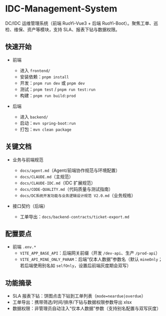 # IDC-Management-System

DC/IDC 运维管理系统（前端 RuoYi-Vue3 + 后端 RuoYi-Boot）。聚焦工单、巡检、维保、资产等模块，支持 SLA、报表下钻与数据权限。

## 快速开始

- 前端
  - 进入 `frontend/`
  - 安装依赖：`pnpm install`
  - 开发：`pnpm run dev` 或 `pnpm dev`
  - 测试：`pnpm test` / `pnpm run test:run`
  - 构建：`pnpm run build:prod`

- 后端
  - 进入 `backend/`
  - 启动：`mvn spring-boot:run`
  - 打包：`mvn clean package`

## 关键文档

- 业务与前端规范
  - `docs/agent.md`（Agent/前端协作规范与环境配置）
  - `docs/CLAUDE.md`（主规范）
  - `docs/CLAUDE-IDC.md`（IDC 扩展规范）
  - `docs/CODE-QUALITY.md`（代码质量与测试指南）
  - `docs/DC系统开发功能与业务逻辑设计规范 V2.0.md`（业务规格）

- 接口契约（后端）
  - 工单导出：`docs/backend-contracts/ticket-export.md`

## 配置要点

- 前端 `.env.*`
  - `VITE_APP_BASE_API`：后端网关前缀（开发 `/dev-api`、生产 `/prod-api`）
  - `VITE_API_MINE_ONLY_PARAM`：后端“仅本人数据”参数名（默认 `mineOnly`；若后端使用别名如 `selfOnly`，设置后前端灰度期会双写）

## 功能摘录

- SLA 报表下钻：饼图点击下钻到工单列表（`mode=neardue|overdue`）
- 工单导出：携带筛选/时间/排序/下钻与数据权限参数导出 xlsx
- 数据权限：非管理员自动注入“仅本人数据”参数（支持别名配置与双写灰度）
